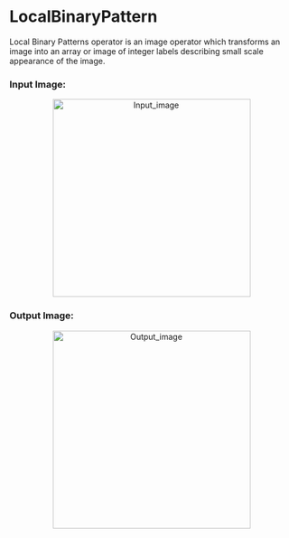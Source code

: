 # LocalBinaryPattern
<p> Local Binary Patterns operator is an image operator which transforms an image into an array or
image of integer labels describing small scale appearance of the image.</P>

### Input Image:

<p align="center">
  <img src="https://github.com/Zainulabaidin5566/LocalBinaryPattern/blob/main/input_image.jpeg" width="350" height="350" title="Input_image">
</p>

### Output Image:

<p align="center">
  <img src="https://github.com/Zainulabaidin5566/LocalBinaryPattern/blob/main/output_image.jpeg" width="350" height="350" title="Output_image">
</p>
